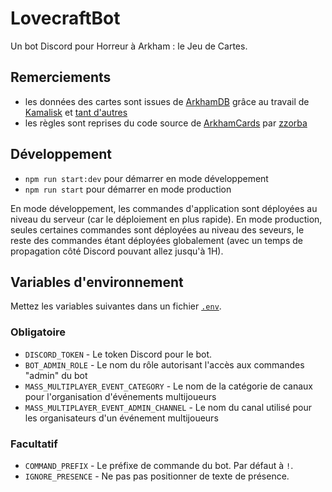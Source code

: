 # LovecraftBot

Un bot Discord pour Horreur à Arkham : le Jeu de Cartes.

## Remerciements

- les données des cartes sont issues de [ArkhamDB](https://arkhamdb.com/) grâce au travail de [Kamalisk](https://github.com/Kamalisk) et [tant d'autres](https://github.com/Kamalisk/arkhamdb-json-data/graphs/contributors)
- les règles sont reprises du code source de [ArkhamCards](https://arkhamcards.com/) par [zzorba](https://github.com/zzorba)

## Développement

- `npm run start:dev` pour démarrer en mode développement
- `npm run start` pour démarrer en mode production

En mode développement, les commandes d'application sont déployées au niveau du
serveur (car le déploiement en plus rapide).
En mode production, seules certaines commandes sont déployées au niveau des
seveurs, le reste des commandes étant déployées globalement (avec un temps de
propagation côté Discord pouvant allez jusqu'à 1H).

## Variables d'environnement

Mettez les variables suivantes dans un fichier [`.env`](https://www.npmjs.com/package/dotenv).

### Obligatoire

- `DISCORD_TOKEN` - Le token Discord pour le bot.
- `BOT_ADMIN_ROLE` - Le nom du rôle autorisant l'accès aux commandes "admin" du bot
- `MASS_MULTIPLAYER_EVENT_CATEGORY` - Le nom de la catégorie de canaux pour l'organisation d'événements multijoueurs
- `MASS_MULTIPLAYER_EVENT_ADMIN_CHANNEL` - Le nom du canal utilisé pour les organisateurs d'un événement multijoueurs

### Facultatif

- `COMMAND_PREFIX` - Le préfixe de commande du bot. Par défaut à `!`.
- `IGNORE_PRESENCE` - Ne pas pas positionner de texte de présence.
